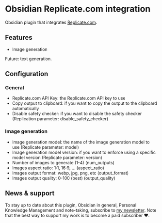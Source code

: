 # Obsidian Replicate.com integration

Obsidian plugin that integrates [Replicate.com](https://replicate.com/).

## Features

- Image generation

Future: text generation.

## Configuration

### General

- Replicate.com API Key: the Replicate.com API key to use
- Copy output to clipboard: if you want to copy the output to the clipboard automatically
- Disable safety checker: if you want to disable the safety checker (Replication parameter: disable_safety_checker)

### Image generation

- Image generation model: the name of the image generation model to use (Replicate parameter: model)
- Image generation model version: if you want to enforce using a specific model version (Replicate parameter: version)
- Number of images to generate (1-4) (num_outputs)
- Images aspect ratio: 1:1, 16:9, ... (aspect_ratio)
- Images output format: webp, jpg, png, etc (output_format)
- Images output quality: 0-100 (best) (output_quality)

## News & support

To stay up to date about this plugin, Obsidian in general, Personal Knowledge Management and note-taking, subscribe to [my newsletter](https://dsebastien.net). Note that the best way to support my work is to become a paid subscriber ❤️.
